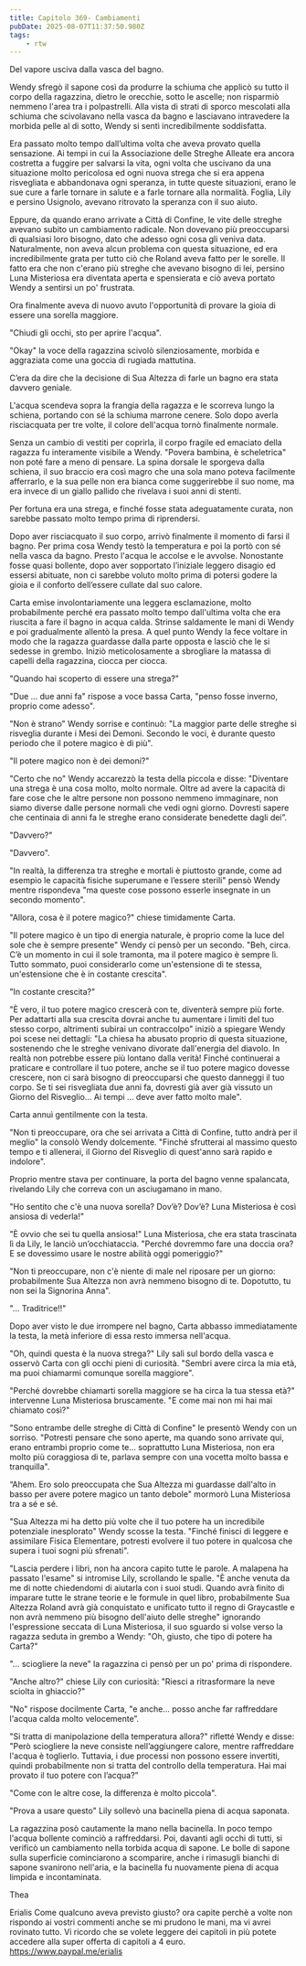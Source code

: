 ```yaml
---
title: Capitolo 369- Cambiamenti
pubDate: 2025-08-07T11:37:50.980Z
tags:
    - rtw
---
```















Del vapore usciva dalla vasca del bagno.


Wendy sfregò il sapone così da produrre la schiuma che applicò su tutto il corpo della ragazzina, dietro le orecchie, sotto le ascelle; non risparmiò nemmeno l'area tra i polpastrelli. Alla vista di strati di sporco mescolati alla schiuma che scivolavano nella vasca da bagno e lasciavano intravedere la morbida pelle al di sotto, Wendy si sentì incredibilmente soddisfatta.


Era passato molto tempo dall’ultima volta che aveva provato quella sensazione. Ai tempi in cui la Associazione delle Streghe Alleate era ancora costretta a fuggire per salvarsi la vita, ogni volta che uscivano da una situazione molto pericolosa ed ogni nuova strega  che si era appena risvegliata e abbandonava ogni speranza, in tutte queste situazioni, erano le sue cure a farle tornare in salute e a farle tornare alla normalità. Foglia, Lily e persino Usignolo, avevano ritrovato la speranza con il suo aiuto.


Eppure, da quando erano arrivate ​​a Città di Confine, le vite delle streghe avevano subito un cambiamento radicale. Non dovevano più preoccuparsi di qualsiasi loro bisogno, dato che adesso ogni cosa gli veniva data. Naturalmente, non aveva alcun problema con questa situazione, ed era incredibilmente grata per tutto ciò che Roland aveva fatto per le sorelle. Il fatto era che non c'erano più streghe che avevano bisogno di lei, persino Luna Misteriosa era diventata aperta e spensierata e ciò aveva portato Wendy a sentirsi un po' frustrata.


Ora finalmente aveva di nuovo avuto l'opportunità di provare la gioia di essere una sorella maggiore.


"Chiudi gli occhi, sto per aprire l'acqua".


"Okay" la voce della ragazzina scivolò silenziosamente, morbida e aggraziata come una goccia di rugiada mattutina.


C’era da dire che la decisione di Sua Altezza di farle un bagno era stata davvero geniale.


L'acqua scendeva sopra la frangia della ragazza e le scorreva lungo la schiena, portando con sé la schiuma marrone cenere. Solo dopo averla risciacquata per tre volte, il colore dell'acqua tornò finalmente normale.


Senza un cambio di vestiti per coprirla, il corpo fragile ed emaciato della ragazza fu interamente visibile a Wendy. "Povera bambina, è scheletrica" non poté fare a meno di pensare. La spina dorsale le sporgeva dalla schiena, il suo braccio era così magro che una sola mano poteva facilmente afferrarlo, e la sua pelle non era bianca come suggerirebbe il suo nome, ma era invece di un giallo pallido che rivelava i suoi anni di stenti.


Per fortuna era una strega, e finché fosse stata adeguatamente curata, non sarebbe passato molto tempo prima di riprendersi.


Dopo aver risciacquato il suo corpo, arrivò finalmente il momento di farsi il bagno. Per prima cosa Wendy testò la temperatura e poi la portò con sé nella vasca da bagno. Presto l'acqua le accolse e le avvolse. Nonostante fosse quasi bollente, dopo aver sopportato l’iniziale leggero disagio ed essersi abituate, non ci sarebbe voluto molto prima di potersi godere la gioia e il conforto dell’essere cullate dal suo calore.


Carta emise involontariamente una leggera esclamazione, molto probabilmente perché era passato molto tempo dall'ultima volta che era riuscita a fare il bagno in acqua calda. Strinse saldamente le mani di Wendy e poi gradualmente allentò la presa. A quel punto Wendy la fece voltare in modo che la ragazza guardasse dalla parte opposta e lasciò che le si sedesse in grembo. Iniziò meticolosamente a sbrogliare la matassa di capelli della ragazzina, ciocca per ciocca.


"Quando hai scoperto di essere una strega?"


"Due ... due anni fa" rispose a voce bassa Carta, "penso fosse inverno, proprio come adesso".


"Non è strano" Wendy sorrise e continuò: "La maggior parte delle streghe si risveglia durante i Mesi dei Demoni. Secondo le voci, è durante questo periodo che il potere magico è di più".


"Il potere magico non è dei demoni?"


"Certo che no" Wendy accarezzò la testa della piccola e disse: "Diventare una strega è una cosa molto, molto normale. Oltre ad avere la capacità di fare cose che le altre persone non possono nemmeno immaginare, non siamo diverse dalle persone normali che vedi ogni giorno. Dovresti sapere che centinaia di anni fa le streghe erano considerate benedette dagli dei”.


"Davvero?"


"Davvero".


"In realtà, la differenza tra streghe e mortali è piuttosto grande, come ad esempio le capacità fisiche superumane e l’essere sterili" pensò Wendy mentre rispondeva "ma queste cose possono esserle insegnate in un secondo momento".


"Allora, cosa è il potere magico?" chiese timidamente Carta.


"Il potere magico è un tipo di energia naturale, è proprio come la luce del sole che è sempre presente" Wendy ci pensò per un secondo. "Beh, circa. C’è un momento in cui il sole tramonta, ma il potere magico è sempre lì. Tutto sommato, puoi considerarlo come un'estensione di te stessa, un'estensione che è in costante crescita".


"In costante crescita?"


"È vero, il tuo potere magico crescerà con te, diventerà sempre più forte. Per adattarti alla sua crescita dovrai anche tu aumentare i limiti del tuo stesso corpo, altrimenti subirai un contraccolpo" iniziò a spiegare Wendy poi scese nei dettagli: "La chiesa ha abusato proprio di questa situazione, sostenendo che le streghe venivano divorate dall'energia del diavolo. In realtà non potrebbe essere più lontano dalla verità! Finché continuerai a praticare e controllare il tuo potere, anche se il tuo potere magico dovesse crescere, non ci sarà bisogno di preoccuparsi che questo danneggi il tuo corpo. Se ti sei risvegliata due anni fa, dovresti già aver già vissuto un Giorno del Risveglio... Ai tempi ... deve aver fatto molto male".


Carta annuì gentilmente con la testa.


"Non ti preoccupare, ora che sei arrivata a Città di Confine, tutto andrà per il meglio" la consolò Wendy dolcemente. "Finché sfrutterai al massimo questo tempo e ti allenerai, il Giorno del Risveglio di quest'anno sarà rapido e indolore".


Proprio mentre stava per continuare, la porta del bagno venne spalancata, rivelando Lily che correva con un asciugamano in mano.


"Ho sentito che c'è una nuova sorella? Dov’è? Dov’è? Luna Misteriosa è così ansiosa di vederla!"


"È ovvio che sei tu quella ansiosa!" Luna Misteriosa, che era stata trascinata lì da Lily, le lanciò un’occhiataccia. "Perché dovremmo fare una doccia ora? E se dovessimo usare le nostre abilità oggi pomeriggio?"


"Non ti preoccupare, non c'è niente di male nel riposare per un giorno: probabilmente Sua Altezza non avrà nemmeno bisogno di te. Dopotutto, tu non sei la Signorina Anna".


"... Traditrice!!"


Dopo aver visto le due irrompere nel bagno, Carta abbasso immediatamente la testa, la metà inferiore di essa resto immersa nell'acqua.


"Oh, quindi questa è la nuova strega?" Lily salì sul bordo della vasca e osservò Carta con gli occhi pieni di curiosità. "Sembri avere circa la mia età, ma puoi chiamarmi comunque sorella maggiore".


"Perché dovrebbe chiamarti sorella maggiore se ha circa la tua stessa età?" intervenne Luna Misteriosa bruscamente. "E come mai non mi hai mai chiamato così?"


"Sono entrambe delle streghe di Città di Confine" le presentò Wendy con un sorriso. "Potresti pensare che sono aperte, ma quando sono arrivate ​​qui, erano entrambi proprio come te... soprattutto Luna Misteriosa, non era molto più coraggiosa di te, parlava sempre con una vocetta molto bassa e tranquilla".


“Ahem. Ero solo preoccupata che Sua Altezza mi guardasse dall'alto in basso per avere potere magico un tanto debole" mormorò Luna Misteriosa tra a sé e sé.


"Sua Altezza mi ha detto più volte che il tuo potere ha un incredibile potenziale inesplorato" Wendy scosse la testa. "Finché finisci di leggere e assimilare Fisica Elementare, potresti evolvere il tuo potere in qualcosa che supera i tuoi sogni più sfrenati".


"Lascia perdere i libri, non ha ancora capito tutte le parole. A malapena ha passato l'esame" si intromise Lily, scrollando le spalle. "È anche venuta da me di notte chiedendomi di aiutarla con i suoi studi. Quando avrà finito di imparare tutte le strane teorie e le formule in quel libro, probabilmente Sua Altezza Roland avrà già conquistato e unificato tutto il regno di Graycastle e non avrà nemmeno più bisogno dell'aiuto delle streghe" ignorando l'espressione seccata di Luna Misteriosa, il suo sguardo si volse verso la ragazza seduta in grembo a Wendy: "Oh, giusto, che tipo di potere ha Carta?"


"... sciogliere la neve" la ragazzina ci pensò per un po' prima di rispondere.


"Anche altro?" chiese Lily con curiosità: "Riesci a ritrasformare la neve sciolta in ghiaccio?"


"No" rispose docilmente Carta, "e anche... posso anche far raffreddare l'acqua calda molto velocemente”.


"Si tratta di manipolazione della temperatura allora?" rifletté Wendy e disse: "Però sciogliere la neve consiste nell’aggiungere calore, mentre raffreddare l'acqua è toglierlo. Tuttavia, i due processi non possono essere invertiti, quindi probabilmente non si tratta del controllo della temperatura. Hai mai provato il tuo potere con l’acqua?”


"Come con le altre cose, la differenza è molto piccola".


"Prova a usare questo" Lily sollevò una bacinella piena di acqua saponata.


La ragazzina posò cautamente la mano nella bacinella. In poco tempo l'acqua bollente cominciò a raffreddarsi. Poi, davanti agli occhi di tutti, si verificò un cambiamento nella torbida acqua di sapone. Le bolle di sapone sulla superficie cominciarono a scomparire, anche i rimasugli bianchi di sapone svanirono nell'aria, e la bacinella fu nuovamente piena di acqua limpida e incontaminata.


 


Thea






 Erialis Come qualcuno aveva previsto giusto? ora capite perchè a volte non rispondo ai vostri commenti anche se mi prudono le mani, ma vi avrei rovinato tutto. Vi ricordo che se volete leggere dei capitoli in più potete accedere alla super offerta di capitoli a 4 euro.  https://www.paypal.me/erialis 
                                


                                



